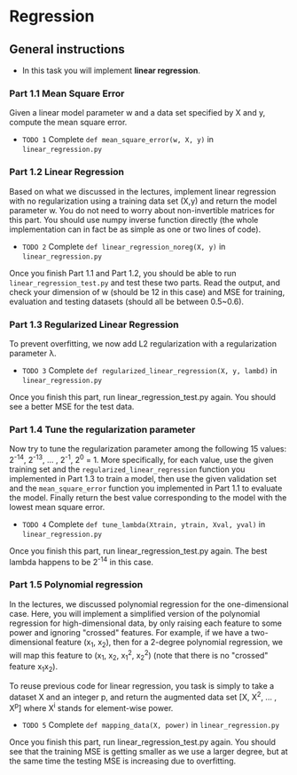 Regression
====================================================

General instructions
----------------------------------------------------

-   In this task you will implement **linear regression**.

### Part 1.1 Mean Square Error

Given a linear model parameter w and a data set specified by X
and y, compute the mean square error.

-   `TODO 1` Complete `def mean_square_error(w, X, y)` in
    `linear_regression.py`

### Part 1.2 Linear Regression

Based on what we discussed in the lectures, implement linear regression
with no regularization using a training data set (X,y) and return
the model parameter w. You do not need to worry about non-invertible
matrices for this part. You should use numpy inverse function directly
(the whole implementation can in fact be as simple as one or two lines
of code).

-   `TODO 2` Complete `def linear_regression_noreg(X, y)` in
    `linear_regression.py`

Once you finish Part 1.1 and Part 1.2, you should be able to run
`linear_regression_test.py` and test these two parts. Read the output,
and check your dimension of w (should be 12 in this case) and MSE
for training, evaluation and testing datasets (should all be between
0.5\~0.6).

### Part 1.3 Regularized Linear Regression

To prevent overfitting, we now add L2 regularization with a
regularization parameter λ.

-   `TODO 3` Complete `def regularized_linear_regression(X, y, lambd)`
    in `linear_regression.py`

Once you finish this part, run linear\_regression\_test.py again. You
should see a better MSE for the test data.

### Part 1.4 Tune the regularization parameter

Now try to tune the regularization parameter among the following 15
values: 2<sup>-14</sup>, 2<sup>-13</sup>, ... , 2<sup>-1</sup>, 2<sup>0</sup> = 1. More
specifically, for each value, use the given training set and the
`regularized_linear_regression` function you implemented in Part 1.3 to
train a model, then use the given validation set and the
`mean_square_error` function you implemented in Part 1.1 to evaluate the
model. Finally return the best value corresponding to the model with the
lowest mean square error.

-   `TODO 4` Complete `def tune_lambda(Xtrain, ytrain, Xval, yval)` in
    `linear_regression.py`

Once you finish this part, run linear\_regression\_test.py again. The
best lambda happens to be 2<sup>-14</sup> in this case.

### Part 1.5 Polynomial regression

In the lectures, we discussed polynomial regression for the
one-dimensional case. Here, you will implement a simplified version of
the polynomial regression for high-dimensional data, by only raising
each feature to some power and ignoring \"crossed\" features. For
example, if we have a two-dimensional feature (x<sub>1</sub>, x<sub>2</sub>), then for
a 2-degree polynomial regression, we will map this feature to (x<sub>1</sub>,
x<sub>2</sub>, x<sub>1</sub><sup>2</sup>, x<sub>2</sub><sup>2</sup>) (note that there is no \"crossed\" feature
x<sub>1</sub>x<sub>2</sub>).

To reuse previous code for linear regression, you task is simply to take
a dataset X and an integer p, and return the augmented data set
[X, X<sup>2</sup>, ... , X<sup>p</sup>] where X<sup>i</sup> stands for element-wise
power.

-   `TODO 5` Complete `def mapping_data(X, power)` in
    `linear_regression.py`

Once you finish this part, run linear\_regression\_test.py again. You
should see that the training MSE is getting smaller as we use a larger
degree, but at the same time the testing MSE is increasing due to
overfitting.
